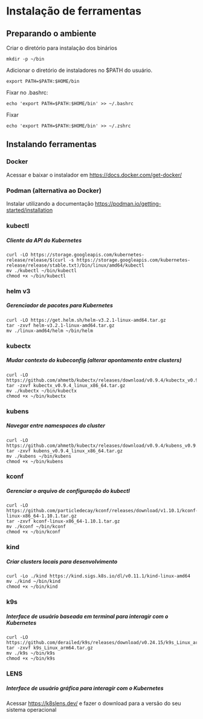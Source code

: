 # Instalação de ferramentas

## Preparando o ambiente
Criar o diretório para instalação dos binários
```shell
mkdir -p ~/bin
```

Adicionar o diretório de instaladores no $PATH do usuário.
```shell
export PATH=$PATH:$HOME/bin
```

Fixar no .bashrc:
```shell
echo 'export PATH=$PATH:$HOME/bin' >> ~/.bashrc
```
Fixar
```shell
echo 'export PATH=$PATH:$HOME/bin' >> ~/.zshrc
```

## Instalando ferramentas
### Docker
Acessar e baixar o instalador em https://docs.docker.com/get-docker/

### Podman (alternativa ao Docker)
Instalar utilizando a documentação https://podman.io/getting-started/installation
### kubectl
##### Cliente da API do Kubernetes
```shell
curl -LO https://storage.googleapis.com/kubernetes-release/release/$(curl -s https://storage.googleapis.com/kubernetes-release/release/stable.txt)/bin/linux/amd64/kubectl
mv ./kubectl ~/bin/kubectl
chmod +x ~/bin/kubectl
```

### helm v3
##### Gerenciador de pacotes para Kubernetes
```shell
curl -LO https://get.helm.sh/helm-v3.2.1-linux-amd64.tar.gz
tar -zxvf helm-v3.2.1-linux-amd64.tar.gz
mv ./linux-amd64/helm ~/bin/helm
```

### kubectx
##### Mudar contexto do kubeconfig (alterar apontamento entre clusters)
```shell
curl -LO https://github.com/ahmetb/kubectx/releases/download/v0.9.4/kubectx_v0.9.4_linux_x86_64.tar.gz
tar -zxvf kubectx_v0.9.4_linux_x86_64.tar.gz
mv ./kubectx ~/bin/kubectx
chmod +x ~/bin/kubectx
```

### kubens
##### Navegar entre namespaces do cluster
```shell
curl -LO https://github.com/ahmetb/kubectx/releases/download/v0.9.4/kubens_v0.9.4_linux_x86_64.tar.gz
tar -zxvf kubens_v0.9.4_linux_x86_64.tar.gz
mv ./kubens ~/bin/kubens
chmod +x ~/bin/kubens
```
### kconf
##### Gerenciar o arquivo de configuração do kubectl
```shell
curl -LO https://github.com/particledecay/kconf/releases/download/v1.10.1/kconf-linux-x86_64-1.10.1.tar.gz
tar -zxvf kconf-linux-x86_64-1.10.1.tar.gz
mv ./kconf ~/bin/kconf
chmod +x ~/bin/kconf
```
### kind
##### Criar clusters locais para desenvolvimento
```shell
curl -Lo ./kind https://kind.sigs.k8s.io/dl/v0.11.1/kind-linux-amd64
mv ./kind ~/bin/kind
chmod +x ~/bin/kind
```

### k9s
##### Interface de usuário baseada em terminal para interagir com o Kubernetes
```shell
curl -LO https://github.com/derailed/k9s/releases/download/v0.24.15/k9s_Linux_arm64.tar.gz
tar -zxvf k9s_Linux_arm64.tar.gz
mv ./k9s ~/bin/k9s
chmod +x ~/bin/k9s
```

### LENS
##### Interface de usuário gráfica para interagir com o Kubernetes
Acessar https://k8slens.dev/ e fazer o download para a versão do seu sistema operacional
